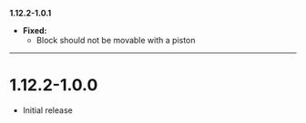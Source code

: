 **1.12.2-1.0.1**

  * **Fixed:**
    * Block should not be movable with a piston
    
---

# 1.12.2-1.0.0

  * Initial release
